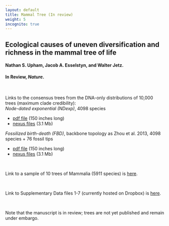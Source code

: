 ```yaml
---
layout: default
title: Mammal Tree (In review)
weight: 5
incognito: true
---
```


## Ecological causes of uneven diversification and richness in the mammal tree of life
#### Nathan S. Upham, Jacob A. Esselstyn, and Walter Jetz.
#### In Review, _Nature_.


<br />

Links to the consensus trees from the DNA-only distributions of 10,000 trees (maximum clade credibility):   
   *Node-dated exponential (NDexp)*, 4098 species
   - [pdf file](https://www.dropbox.com/s/mbux32gaeys9qcp/MamPhy_BDvr_DNAonly_topoFree_NDexp_4098sp_MCC_plotted.pdf?dl=1) (150 inches long)
   - [nexus files](https://www.dropbox.com/sh/l12fe802b1wcvz7/AABOeKhkHUirJBgrGBFR0rOOa?dl=0) (3.1 Mb)

   *Fossilized birth-death (FBD)*, backbone topology as Zhou et al. 2013, 4098 species + 76 fossil tips
   - [pdf file](https://www.dropbox.com/s/t9ev8mdeb0s4jnp/MamPhy_BDvr_DNAonly_topoFree_FBDasZhouEtAl_4098sp-wFossils_MCC_plotted.pdf?dl=1) (150 inches long)
   - [nexus files](https://www.dropbox.com/sh/l12fe802b1wcvz7/AABOeKhkHUirJBgrGBFR0rOOa?dl=0) (3.1 Mb)


<br />

Link to a sample of 10 trees of Mammalia (5911 species) is [here](https://data.vertlife.org/mammaltree/MamPhy_fullPosterior_BDvr_pcsFIXED_NDexp_sample10.trees.zip). 

<br />

Link to Supplementary Data files 1-7 (currently hosted on Dropbox) is [here](https://www.dropbox.com/sh/xgdg5a1xlcduk7h/AAB2s6PCtX3R48k_zkth7QoGa?dl=0). 

<br />


Note that the manuscript is in review; trees are not yet published and remain under embargo.